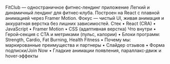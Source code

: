 FitClub — одностраничное фитнес‑лендинг приложение
Легкий и динамичный лендинг для фитнес‑клуба. Построен на React с плавной анимацией через Framer Motion. Фокус — чистый UI, живая анимация и аккуратная верстка без лишних зависимостей.
Стек
  •  React (CRA)
  •  JavaScript 
  •  Framer Motion
  •  CSS (адаптивная верстка)
Что внутри
  •  Герой‑секция с CTA и метриками (пульс, калории)
  •  Блоки программ: Strength, Cardio, Fat Burning, Health Fitness
  •  Почему мы: маркированные преимущества и партнеры
  •  Слайдер отзывов
  •  Форма подписки/Join Now
  •  Гладкие анимации появления, параллакс‑движ и hover‑эффекты
